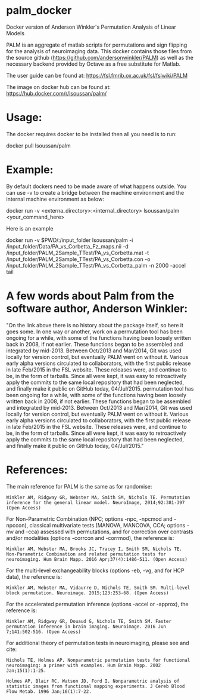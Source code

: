 # palm_docker

Docker version of Anderson Winkler's Permutation Analysis of Linear Models

PALM is an aggregate of matlab scripts for permutations and sign flipping for the analysis of neuroimaging data. This docker contains those files from the source github (https://github.com/andersonwinkler/PALM) as well as the necessary backend provided by Octave as a free substitute for Matlab.

The user guide can be found at: https://fsl.fmrib.ox.ac.uk/fsl/fslwiki/PALM

The image on docker hub can be found at: https://hub.docker.com/r/lsoussan/palm/

# Usage:

The docker requires docker to be installed then all you need is to run:

docker pull lsoussan/palm

# Example:

By default dockers need to be made aware of what happens outside. You can use -v to create a bridge between the machine environment and the internal machine environment as below:

docker run -v <externa_directory>:<internal_directory> lsoussan/palm <your_command_here>

Here is an example 

docker run -v $PWD/:/input_folder lsoussan/palm -i /input_folder/Data/PA_vs_Corbetta_Fz_maps.nii -d /input_folder/PALM_2Sample_TTest/PA_vs_Corbetta.mat -t /input_folder/PALM_2Sample_TTest/PA_vs_Corbetta.con -o /input_folder/PALM_2Sample_TTest/PA_vs_Corbetta_palm -n 2000 -accel tail

# A few words about Palm from the software author, Anderson Winkler:

"On the link above there is no history about the package itself, so here it goes some. In one way or another, work on a permutation tool has been ongoing for a while, with some of the functions having been loosely written back in 2008, if not earlier. These functions began to be assembled and integrated by mid-2013. Between Oct/2013 and Mar/2014, Git was used locally for version control, but eventually PALM went on without it. Various early alpha versions circulated to collaborators, with the first public release in late Feb/2015 in the FSL website. These releases were, and continue to be, in the form of tarballs. Since all were kept, it was easy to retroactively apply the commits to the same local repository that had been neglected, and finally make it public on GitHub today, 04/Jul/2015. permutation tool has been ongoing for a while, with some of the functions having been loosely written back in 2008, if not earlier. These functions began to be assembled and integrated by mid-2013. Between Oct/2013 and Mar/2014, Git was used locally for version control, but eventually PALM went on without it. Various early alpha versions circulated to collaborators, with the first public release in late Feb/2015 in the FSL website. These releases were, and continue to be, in the form of tarballs. Since all were kept, it was easy to retroactively apply the commits to the same local repository that had been neglected, and finally make it public on GitHub today, 04/Jul/2015."

# References:

The main reference for PALM is the same as for randomise:

    Winkler AM, Ridgway GR, Webster MA, Smith SM, Nichols TE. Permutation inference for the general linear model. NeuroImage, 2014;92:381-397 (Open Access)

For Non-Parametric Combination (NPC; options -npc, -npcmod and -npccon), classical multivariate tests (MANOVA, MANCOVA, CCA; options -mv and -cca) assessed with permutations, and for correction over contrasts and/or modalities (options -corrcon and -corrmod), the reference is:

    Winkler AM, Webster MA, Brooks JC, Tracey I, Smith SM, Nichols TE. Non-Parametric Combination and related permutation tests for neuroimaging. Hum Brain Mapp. 2016 Apr;37(4):1486-511. (Open Access)

For the multi-level exchangeability blocks (options -eb, -vg, and for HCP data), the reference is:

    Winkler AM, Webster MA, Vidaurre D, Nichols TE, Smith SM. Multi-level block permutation. Neuroimage. 2015;123:253-68. (Open Access)

For the accelerated permutation inference (options -accel or -approx), the reference is:

    Winkler AM, Ridgway GR, Douaud G, Nichols TE, Smith SM. Faster permutation inference in brain imaging. Neuroimage. 2016 Jun 7;141:502-516. (Open Access)

For additional theory of permutation tests in neuroimaging, please see and cite:

    Nichols TE, Holmes AP. Nonparametric permutation tests for functional neuroimaging: a primer with examples. Hum Brain Mapp. 2002 Jan;15(1):1-25.

    Holmes AP, Blair RC, Watson JD, Ford I. Nonparametric analysis of statistic images from functional mapping experiments. J Cereb Blood Flow Metab. 1996 Jan;16(1):7-22.


